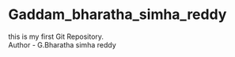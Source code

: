 # Gaddam_bharatha_simha_reddy
this is my first  Git Repository.
<br>
Author - G.Bharatha simha reddy
